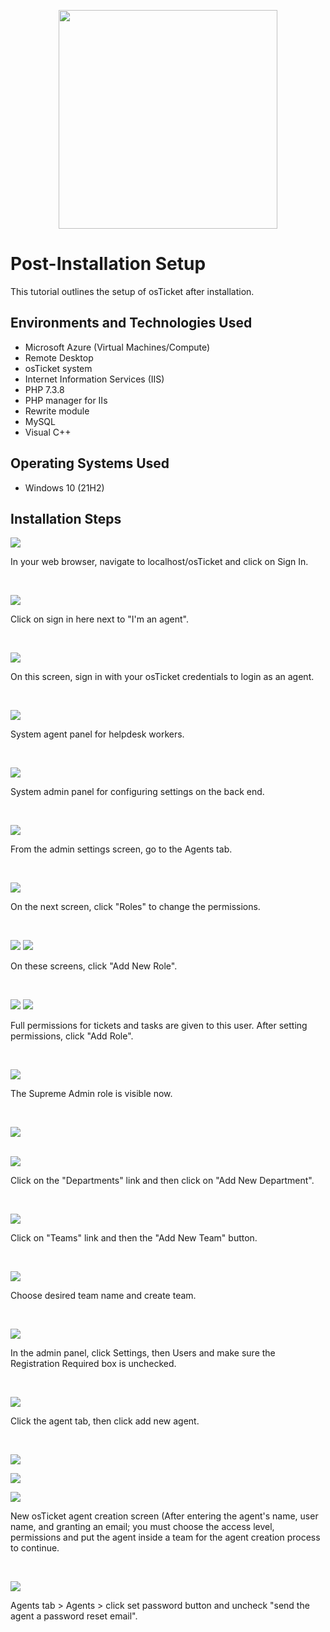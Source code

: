 <p align="center">
<img src="https://github.com/user-attachments/assets/0c9a5058-f465-477c-be11-3de15009f17b" height="350" width="350"
</p>

<h1>Post-Installation Setup</h1>
This tutorial outlines the setup of osTicket after installation.<br />


<h2>Environments and Technologies Used</h2>

- Microsoft Azure (Virtual Machines/Compute)
- Remote Desktop
- osTicket system
- Internet Information Services (IIS)
- PHP 7.3.8
- PHP manager for IIs
- Rewrite module
- MySQL
- Visual C++

<h2>Operating Systems Used </h2>

- Windows 10</b> (21H2)

<h2>Installation Steps</h2>

<p>
<img src="https://github.com/user-attachments/assets/4b385489-2bf1-4b8f-84e6-a8c8fb13edb5"</p>

<p>In your web browser, navigate to localhost/osTicket and click on Sign In.</p>
<br />


<p>
<img src="https://github.com/user-attachments/assets/4a1b742b-d119-4b39-90bb-bd1e22bbf314"</p>

<p>Click on sign in here next to "I'm an agent".</p>
<br />



<p>
<img src="https://github.com/user-attachments/assets/f5d44647-0a54-48e3-aa8e-d3ca8b15e7af"</p>

<p>On this screen, sign in with your osTicket credentials to login as an agent.</p>
<br />


<p>
<img src="https://github.com/user-attachments/assets/b3e93f39-cce2-41a7-a38e-d40d1d0e7cfc"</p>

<p>System agent panel for helpdesk workers.</p>
<br />


<p>
<img src="https://github.com/user-attachments/assets/4277e5fc-b37d-4747-9c7a-86f6a1c94d5b"</p>

<p>System admin panel for configuring settings on the back end.</p>
<br />


<p>
<img src="https://github.com/user-attachments/assets/16122de4-f638-4b48-a877-64ec8b8cf218"</p>

<p>From the admin settings screen, go to the Agents tab.</p>
<br />



<p>
<img src="https://github.com/user-attachments/assets/5617bbe9-e394-4d8d-97d3-a5c1eaac2a7c"</p>

<p>On the next screen, click "Roles" to change the permissions.</p>
<br />



<p>
<img src="https://github.com/user-attachments/assets/81031974-4bf0-4b5b-88fe-91a007d6b720"</p>
<img src="https://github.com/user-attachments/assets/045acdb1-469c-4fe1-aab7-ea47ea0ccabe"</p>
<p>On these screens, click "Add New Role".</p>
<br />



<p>
<img src="https://github.com/user-attachments/assets/eb9fa8fb-fbb8-41e9-bf93-ab6dbf584a46"</p>
<img src="https://github.com/user-attachments/assets/d2bd5e3c-5764-4bca-a8fd-e8eb3fb418a8"</p>

<p>Full permissions for tickets and tasks are given to this user. After setting permissions, click "Add Role".</p>
<br />



<p>
<img src="https://github.com/user-attachments/assets/16341a19-d90e-43ce-9aa9-7b9e8034c0b4"</p>

<p> The Supreme Admin role is visible now.</p>
<br />



<p>
  <img src="https://github.com/user-attachments/assets/90d157b7-c22d-44dd-ad04-e66bcd43f8d6"</p>

<br />
<br />

<p> <img src="https://github.com/user-attachments/assets/af03b78c-7098-4ea1-8fcd-7616fe3ae53e"</p>

<p>Click on the "Departments" link and then click on "Add New Department".</p>
<br />



<p>
<img src="https://github.com/user-attachments/assets/488b2e08-3ceb-4ada-9dab-ce41e8d634a2"</p>

<p>Click on "Teams" link and then the "Add New Team" button.</p>
<br />



<p>
<img src="https://github.com/user-attachments/assets/df4dd6d8-d903-4e0d-a21b-b74669179788"</p>

<p>Choose desired team name and create team.</p>
<br />



<p>
<img src="https://github.com/user-attachments/assets/15e97b90-d8ec-4a85-b96b-6955fd38d6f9"</p>

<p>In the admin panel, click Settings, then Users and make sure the Registration Required box is unchecked.</p>
<br />


<p>
<img src="https://github.com/user-attachments/assets/52bc2b92-6796-4ade-abc3-58d31e0ba86e"</p>

<p>Click the agent tab, then click add new agent.</p>
<br />


<p> 
<img src="https://github.com/user-attachments/assets/6a1f99ae-4900-4849-824c-39b9fecdf677"</p>
<p><img src="https://github.com/user-attachments/assets/561f92e6-e66c-4502-9018-6b11f4700b95"</p>
<p><img src="https://github.com/user-attachments/assets/c09cd082-0b49-413a-8d20-344477c18339"</p>
    
<p>New osTicket agent creation screen (After entering the agent's name, user name, and granting an email; you must choose the access level, permissions and put the agent inside a team for the agent creation process to continue.</p>
<br />



<p>
<img src="https://github.com/user-attachments/assets/a8280aaa-60fd-426a-b272-1fc8b4906e52"</p>

<p>Agents tab > Agents > click set password button and uncheck "send the agent a password reset email".</p>
<br />






































